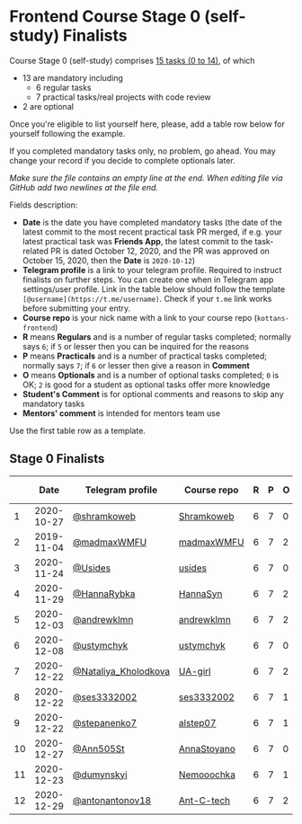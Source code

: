 # Frontend Course Stage 0 (self-study) Finalists

Course Stage 0 (self-study) comprises
[15 tasks (0 to 14)](https://github.com/kottans/frontend/blob/master/contents.md),
of which
- 13 are mandatory including
  - 6 regular tasks
  - 7 practical tasks/real projects with code review
- 2 are optional

Once you're eligible to list yourself here, please, add
a table row below for yourself following the example.

If you completed mandatory tasks only, no problem, go ahead.
You may change your record if you decide to complete
optionals later.

_Make sure the file contains an empty line at the end._
_When editing file via GitHub add two newlines at the file end._

Fields description:
 * **Date** is the date you have completed mandatory tasks
   (the date of the latest commit to the most recent practical task PR merged,
   if e.g. your latest practical task was **Friends App**,
   the latest commit to the task-related PR is dated October 12, 2020,
   and the PR was approved on October 15, 2020,
   then the **Date** is `2020-10-12`)
 * **Telegram profile** is a link to your telegram profile.
   Required to instruct finalists on further steps.
   You can create one when in Telegram app settings/user profile.
   Link in the table below should follow the template `[@username](https://t.me/username)`.
   Check if your `t.me` link works before submitting your entry. 
 * **Course repo** is your nick name with a link to your
   course repo (`kottans-frontend`)
 * **R** means **Regulars** and is a number of regular tasks completed;
   normally says `6`; if `5` or lesser then you can
   be inquired for the reasons
 * **P** means **Practicals** and is a number of practical tasks completed;
   normally says `7`; if `6` or lesser then give a reason in **Comment**
 * **O** means **Optionals** and is a number of optional tasks
   completed;
   `0` is OK; `2` is good for a student as optional tasks offer more knowledge
 * **Student's Comment** is for optional comments and reasons to skip any mandatory
   tasks
 * **Mentors' comment** is intended for mentors team use

Use the first table row as a template.

## Stage 0 Finalists

|  |    Date    | Telegram profile | Course repo    | R | P | O | Student's Comment | Mentors' Comment |
|--| ---------- | ---------------- | -------------- | - | - | - | ----------------- | ---------------- |
|1 | 2020-10-27 | [@shramkoweb](https://t.me/shramkoweb) | [Shramkoweb](https://github.com/Shramkoweb/kottans-frontend) | 6 | 7 | 0 | --- | |
|2 | 2019-11-04 | [@madmaxWMFU](https://t.me/madmaxWMFU) | [madmaxWMFU](https://github.com/madmaxWMFU/kottans-frontend) | 6 | 7 | 2 | --- | |
|3 | 2020-11-24 | [@Usides](https://t.me/Usides) | [usides](https://github.com/usides/kottans-frontend) | 6 | 7 | 0 | --- | |
|4 | 2020-11-29 | [@HannaRybka](https://t.me/HannaRybka) | [HannaSyn](https://github.com/HannaSyn/kottans-frontend) | 6 | 7 | 2 | --- | |
|5 | 2020-12-03 | [@andrewklmn](https://t.me/andrewklmn) | [andrewklmn](https://github.com/andrewklmn/kottans-frontend) | 6 | 7 | 2 | --- | |
|6 | 2020-12-08 | [@ustymchyk](https://t.me/ustymchyk)   | [ustymchyk](https://github.com/ustymchyk/kottans-frontend) | 6 | 7 | 0 | --- | |
|7 | 2020-12-22 | [@Nataliya_Kholodkova](https://t.me/Nataliya_Kholodkova)   | [UA-girl](https://github.com/UA-girl/kottans-frontend) | 6 | 7 | 2 | --- | |
|8 | 2020-12-22 | [@ses3332002](https://t.me/ses3332002) | [ses3332002](https://github.com/ses3332002/kottans-frontend) | 6 | 7 | 1 | --- | |
|9 | 2020-12-22 | [@stepanenko7](https://t.me/stepanenko7) | [alstep07](https://github.com/alstep07/kottans-frontend) | 6 | 7 | 1 | --- | |
|10 | 2020-12-27 | [@Ann505St](https://t.me/Ann505St) | [AnnaStoyano](https://github.com/AnnaStoyano/kottans-frontend) | 6 | 7 | 0 | --- | |
|11 | 2020-12-23 | [@dumynskyi](https://t.me/dumynskyi) | [Nemooochka](https://github.com/Nemooochka/kottans-frontend) | 6 | 7 | 1 | --- | |
|12 | 2020-12-29 | [@antonantonov18](https://t.me/antonantonov18) | [Ant-C-tech](https://github.com/Ant-C-tech/kottans-frontend) | 6 | 7 | 2 | --- | |
